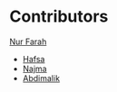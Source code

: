 # Contributors

[Nur Farah](https://github.com/nf0mar)
<!-- Wixii inta ka koreyo waxba haku qorin -->
- [Hafsa](https://github.com/HafsaHajji)
- [Najma](https://github.com/najmiii166)
- [Abdimalik](https://github.com/abdimalik2004)  
